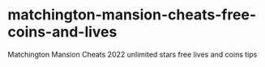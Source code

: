 # matchington-mansion-cheats-free-coins-and-lives
Matchington Mansion Cheats 2022 unlimited stars free lives and coins tips
